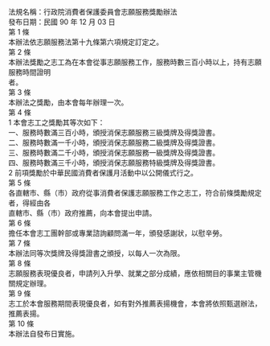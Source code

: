 法規名稱：行政院消費者保護委員會志願服務獎勵辦法  
發布日期：民國 90 年 12 月 03 日  
第 1 條  
本辦法依志願服務法第十九條第六項規定訂定之。  
第 2 條  
本辦法獎勵之志工為在本會從事志願服務工作，服務時數三百小時以上，持有志願服務時間證明  
者。  
第 3 條  
本辦法之獎勵，由本會每年辦理一次。  
第 4 條  
1 本會志工之獎勵其等次如下：  
一、服務時數滿三百小時，頒授消保志願服務三級獎牌及得獎證書。  
二、服務時數滿一千小時，頒授消保志願服務二級獎牌及得獎證書。  
三、服務時數滿二千小時，頒授消保志願服務一級獎牌及得獎證書。  
四、服務時數滿三千小時，頒授消保志願服務特級獎牌及得獎證書。  
2 前項獎勵於中華民國消費者保護月活動中以公開儀式行之。  
第 5 條  
各直轄市、縣（市）政府從事消費者保護志願服務工作之志工，符合前條獎勵規定者，得經由各  
直轄市、縣（市）政府推薦，向本會提出申請。  
第 6 條  
擔任本會志工團幹部或專業諮詢顧問滿一年，頒發感謝狀，以慰辛勞。  
第 7 條  
本辦法同等次獎牌及得獎證書之頒授，以每人一次為限。  
第 8 條  
志願服務表現優良者，申請列入升學、就業之部分成績，應依相關目的事業主管機關規定辦理。  
第 9 條  
志工於本會服務期間表現優良者，如有對外推薦表揚機會，本會將依照甄選辦法，推薦表揚。  
第 10 條  
本辦法自發布日實施。  


